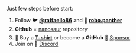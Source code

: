 Just few steps before start:
1. Follow :bird: [**@raffaello86**](https://twitter.com/raffaello86) and 📸 [**robo.panther**](https://instagram.com/robo.panther)
2. **Github** :star: [nanosaur](https://github.com/rnanosaur/nanosaur) repository
3. :tshirt: Buy a [**T-shirt**](https://teespring.com/nanosaur) or become a **GitHub** :sparkling_heart: [Sponsor](https://github.com/sponsors/rbonghi)
4. Join on :robot: [Discord](https://discord.gg/NSrC52P5mw)